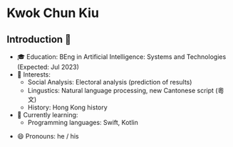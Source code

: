# Kwok Chun Kiu

## Introduction 👋

- 🎓 Education: BEng in Artificial Intelligence: Systems and Technologies (Expected: Jul 2023)
- 🔭 Interests:
  - Social Analysis: Electoral analysis (prediction of results)
  - Lingustics: Natural language processing, new Cantonese script (粵文)
  - History: Hong Kong history
- 🌱 Currently learning:
  - Programming languages: Swift, Kotlin
<!-- - 📫 How to reach me: kwokchunkiu6@gmail.com -->
- 😄 Pronouns: he / his
